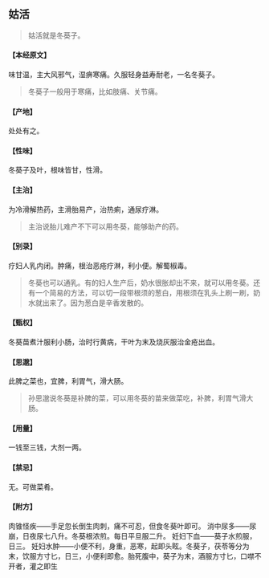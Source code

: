 ## 姑活

> 姑活就是冬葵子。

#### 【本经原文】
味甘温，主大风邪气，湿痹寒痛。久服轻身益寿耐老，一名冬葵子。

> 冬葵子一般用于寒痛，比如肢痛、关节痛。

#### 【产地】
处处有之。
#### 【性味】
冬葵子及叶，根味皆甘，性滑。
#### 【主治】
为冷滑解热药，主滑胎易产，治热痢，通尿疗淋。

> 主治说胎儿难产不下可以用冬葵，能够助产的药。

#### 【别录】
疗妇人乳内闭。肿痛，根治恶疮疗淋，利小便。解蜀椒毒。

> 冬葵也可以通乳。有的妇人生产后，奶水很胀却出不来，就可以用冬葵。还有一个简易的方法，可以切一段带根须的葱白，用根须在乳头上刷一刷，奶水就出来了。因为葱白是辛香发散的。

#### 【甄权】
冬葵苗煮汁服利小肠，治时行黄病，干叶为末及烧灰服治金疮出血。
#### 【思邈】
此脾之菜也，宜脾，利胃气，滑大肠。

> 孙思邈说冬葵是补脾的菜，可以用冬葵的苗来做菜吃，补脾，利胃气滑大肠。

#### 【用量】
一钱至三钱，大剂一两。
#### 【禁忌】
无。可做菜肴。
#### 【附方】
肉锥怪疾——手足忽长倒生肉刺，痛不可忍，但食冬葵叶即可。
消中尿多——尿崩，日夜尿七八升。冬葵根浓煎。每日平旦服二升。
妊妇下血——葵子水煎服，日三。
妊妇水肿——小便不利，身重，恶寒，起即头眩。冬葵子，茯苓等分为末，饮服方寸匕，日三，小便利即愈。胎死腹中，葵子为末，酒服方寸匕，口噤不开者，灌之即生